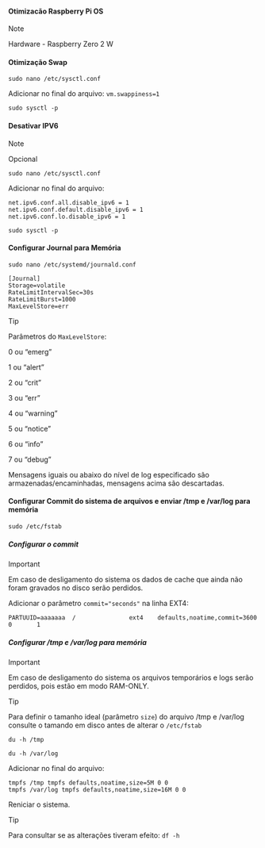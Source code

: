 #### Otimizacão Raspberry Pi OS 

>[!NOTE]
>Hardware - Raspberry Zero 2 W

#### Otimização Swap

```
sudo nano /etc/sysctl.conf
```

Adicionar no final do arquivo:  ```vm.swappiness=1```

```
sudo sysctl -p
```

#### Desativar IPV6
>[!NOTE]
>Opcional

```
sudo nano /etc/sysctl.conf
```

Adicionar no final do arquivo:
```
net.ipv6.conf.all.disable_ipv6 = 1
net.ipv6.conf.default.disable_ipv6 = 1
net.ipv6.conf.lo.disable_ipv6 = 1
```

```
sudo sysctl -p
```

#### Configurar Journal para Memória

```
sudo nano /etc/systemd/journald.conf
```
```
[Journal]
Storage=volatile
RateLimitIntervalSec=30s
RateLimitBurst=1000
MaxLevelStore=err
```
>[!TIP]
> Parâmetros do ``` MaxLevelStore ```:
>
>    0 ou “emerg”
>
>    1 ou “alert”
>
>    2 ou “crit”
>
>    3 ou “err”
>
>    4 ou “warning”
>
>    5 ou “notice”
>
>    6 ou “info”
>
>    7 ou “debug”
>
> Mensagens iguais ou abaixo do nível de log especificado são armazenadas/encaminhadas, mensagens acima são descartadas.

#### Configurar Commit do sistema de arquivos e enviar /tmp e /var/log para memória

```
sudo /etc/fstab
```
##### Configurar o commit

>[!IMPORTANT]
> Em caso de desligamento do sistema os dados de cache que ainda não foram gravados no disco serão perdidos.

Adicionar o parâmetro ```commit="seconds"``` na linha EXT4:

```PARTUUID=aaaaaaa  /               ext4    defaults,noatime,commit=3600  0       1```

##### Configurar /tmp e /var/log para memória

>[!IMPORTANT]
> Em caso de desligamento do sistema os arquivos temporários e logs serão perdidos, pois estão em modo RAM-ONLY.

>[!TIP]
> Para definir o tamanho ideal (parâmetro ```size```) do arquivo /tmp e /var/log consulte o tamando em disco antes de alterar o ```/etc/fstab```
>
>```du -h /tmp```
>
>```du -h /var/log```

Adicionar no final do arquivo:

```
tmpfs /tmp tmpfs defaults,noatime,size=5M 0 0
tmpfs /var/log tmpfs defaults,noatime,size=16M 0 0
```
Reniciar o sistema.

>[!TIP]
> Para consultar se as alterações tiveram efeito: ```df -h```






